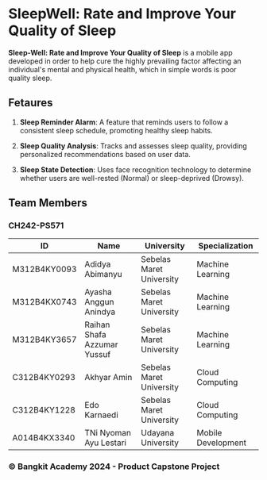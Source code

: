 # SleepWell: Rate and Improve Your Quality of Sleep

**Sleep-Well: Rate and Improve Your Quality of Sleep** is a mobile app developed in order to help cure the highly prevailing factor affecting an individual's mental and physical health, which in simple words is poor quality sleep.

## Fetaures

1. **Sleep Reminder Alarm**: A feature that reminds users to follow a consistent sleep schedule, promoting healthy sleep habits.

2. **Sleep Quality Analysis**: Tracks and assesses sleep quality, providing personalized recommendations based on user data.
  
4. **Sleep State Detection**: Uses face recognition technology to determine whether users are well-rested (Normal) or sleep-deprived (Drowsy).

## Team Members
### CH242-PS571
| ID           | Name                            | University                      | Specialization     |
| ------------ | ------------------------------- | ------------------------------- | ------------------ |
| M312B4KY0093 | Adidya Abimanyu                 | Sebelas Maret University        | Machine Learning   |
| M312B4KX0743 | Ayasha Anggun Anindya           | Sebelas Maret University        | Machine Learning   |
| M312B4KY3657 | Raihan Shafa Azzumar Yussuf     | Sebelas Maret University        | Machine Learning   |
| C312B4KY0293 | Akhyar Amin                     | Sebelas Maret University        | Cloud Computing    |
| C312B4KY1228 | Edo Karnaedi                    | Sebelas Maret University        | Cloud Computing    |
| A014B4KX3340 | TNi Nyoman Ayu Lestari          | Udayana University              | Mobile Development |

### &copy; Bangkit Academy 2024 - Product Capstone Project
